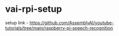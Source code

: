 # vai-rpi-setup

setup link - https://github.com/AssemblyAI/youtube-tutorials/tree/main/raspberry-pi-speech-recognition
